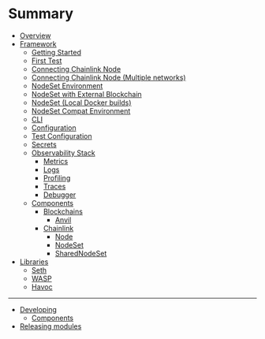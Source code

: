 # Summary

- [Overview](./overview.md)
- [Framework](./framework/overview.md)
    - [Getting Started](./framework/getting_started.md)
    - [First Test](./framework/first_test.md)
    - [Connecting Chainlink Node](./framework/connecting_chainlink_node.md)
    - [Connecting Chainlink Node (Multiple networks)]()
    - [NodeSet Environment](./framework/nodeset_environment.md)
    - [NodeSet with External Blockchain](./framework/nodeset_external.md)
    - [NodeSet (Local Docker builds)](./framework/nodeset_docker_rebuild.md)
    - [NodeSet Compat Environment](./framework/nodeset_compatibility.md)
    - [CLI](./framework/cli.md)
    - [Configuration](./framework/configuration.md)
    - [Test Configuration](./framework/test_configuration_overrides.md)
    - [Secrets]()
    - [Observability Stack](framework/observability/observability_stack.md)
      - [Metrics]()
      - [Logs](framework/observability/logs.md)
      - [Profiling](framework/observability/profiling.md)
      - [Traces]()
      - [Debugger]()
    - [Components](framework/components/overview.md)
        - [Blockchains](framework/components/blockchains/overview.md)
            - [Anvil](framework/components/blockchains/anvil.md)
        - [Chainlink]()
          - [Node]()
          - [NodeSet]()
          - [SharedNodeSet]()
- [Libraries](./libraries.md)
  - [Seth](./libs/seth.md)
  - [WASP](./libs/wasp.md)
  - [Havoc](./libs/havoc.md)

---

- [Developing](developing.md)
  - [Components](developing/developing_components.md)
- [Releasing modules](releasing_modules.md)
